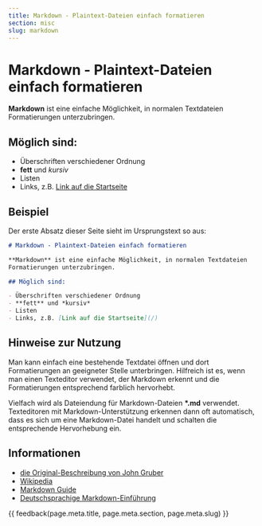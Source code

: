 ```yaml
---
title: Markdown - Plaintext-Dateien einfach formatieren
section: misc
slug: markdown
---
```


# Markdown - Plaintext-Dateien einfach formatieren


**Markdown** ist eine einfache Möglichkeit, in normalen Textdateien Formatierungen unterzubringen.

## Möglich sind:

- Überschriften verschiedener Ordnung
- **fett** und *kursiv*
- Listen
- Links, z.B. [Link auf die Startseite](/)


## Beispiel


Der erste Absatz dieser Seite sieht im Ursprungstext so aus:


```markdown
# Markdown - Plaintext-Dateien einfach formatieren

**Markdown** ist eine einfache Möglichkeit, in normalen Textdateien
Formatierungen unterzubringen.

## Möglich sind:

- Überschriften verschiedener Ordnung
- **fett** und *kursiv*
- Listen
- Links, z.B. [Link auf die Startseite](/)
```


## Hinweise zur Nutzung

Man kann einfach eine bestehende Textdatei öffnen und dort Formatierungen an geeigneter Stelle unterbringen. Hilfreich ist es, wenn man einen Texteditor verwendet, der Markdown erkennt und die Formatierungen entsprechend farblich hervorhebt.

Vielfach wird als Dateiendung für Markdown-Dateien **\*.md** verwendet. Texteditoren mit Markdown-Unterstützung erkennen dann oft automatisch, dass es sich um eine Markdown-Datei handelt und schalten die entsprechende Hervorhebung ein.



## Informationen

- [die Original-Beschreibung von John Gruber](https://daringfireball.net/projects/markdown/)
- [Wikipedia](https://de.wikipedia.org/wiki/Markdown)
- [Markdown Guide](https://www.markdownguide.org/)
- [Deutschsprachige Markdown-Einführung](https://markdown-syntax.de/Syntax/)

{{ feedback(page.meta.title, page.meta.section, page.meta.slug) }}

